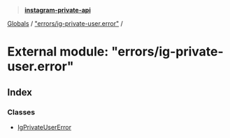 > **[instagram-private-api](../README.md)**

[Globals](../globals.md) / ["errors/ig-private-user.error"](_errors_ig_private_user_error_.md) /

# External module: "errors/ig-private-user.error"

## Index

### Classes

* [IgPrivateUserError](../classes/_errors_ig_private_user_error_.igprivateusererror.md)